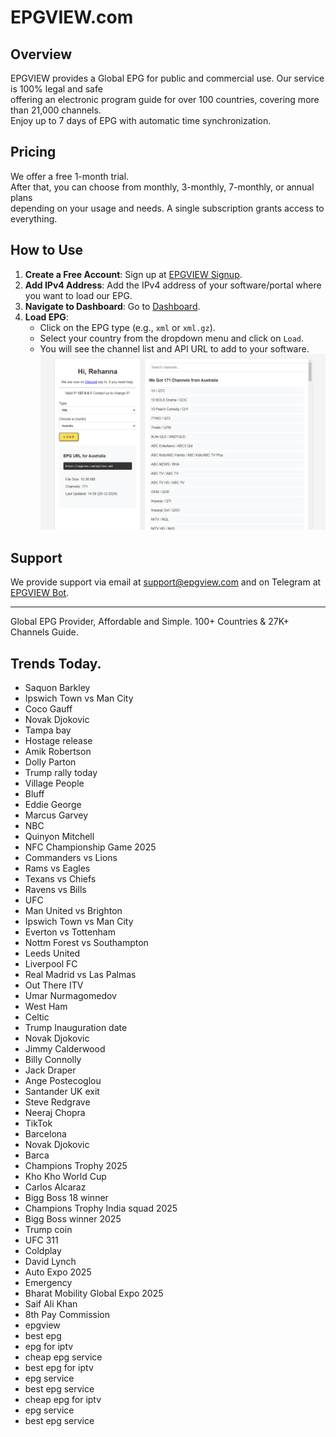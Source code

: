 # EPGVIEW.com



## Overview
EPGVIEW provides a Global EPG for public and commercial use. Our service is 100% legal and safe\
offering an electronic program guide for over 100 countries, covering more than 21,000 channels.\
Enjoy up to 7 days of EPG with automatic time synchronization.

## Pricing
We offer a free 1-month trial. \
After that, you can choose from monthly, 3-monthly, 7-monthly, or annual plans \
depending on your usage and needs. A single subscription grants access to everything.

## How to Use
1. **Create a Free Account**: Sign up at [EPGVIEW Signup](https://epgview.com/signup.php).
2. **Add IPv4 Address**: Add the IPv4 address of your software/portal where you want to load our EPG.
3. **Navigate to Dashboard**: Go to [Dashboard](https://epgview.com/dashboard.php).
4. **Load EPG**:
   - Click on the EPG type (e.g., `xml` or `xml.gz`).
   - Select your country from the dropdown menu and click on `Load`.
   - You will see the channel list and API URL to add to your software.
![EPGVIEW](img/dashboard.png)
## Support
We provide support via email at [support@epgview.com](mailto:support@epgview.com) and on Telegram at [EPGVIEW Bot](https://t.me/epgview_bot).

---

Global EPG Provider, Affordable and Simple. 100+ Countries & 27K+ Channels Guide.

## Trends Today.

- Saquon Barkley
- Ipswich Town vs Man City
- Coco Gauff
- Novak Djokovic
- Tampa bay
- Hostage release
- Amik Robertson
- Dolly Parton
- Trump rally today
- Village People
- Bluff
- Eddie George
- Marcus Garvey
- NBC
- Quinyon Mitchell
- NFC Championship Game 2025
- Commanders vs Lions
- Rams vs Eagles
- Texans vs Chiefs
- Ravens vs Bills
- UFC
- Man United vs Brighton
- Ipswich Town vs Man City
- Everton vs Tottenham
- Nottm Forest vs Southampton
- Leeds United
- Liverpool FC
- Real Madrid vs Las Palmas
- Out There ITV
- Umar Nurmagomedov
- West Ham
- Celtic
- Trump Inauguration date
- Novak Djokovic
- Jimmy Calderwood
- Billy Connolly
- Jack Draper
- Ange Postecoglou
- Santander UK exit
- Steve Redgrave
- Neeraj Chopra
- TikTok
- Barcelona
- Novak Djokovic
- Barca
- Champions Trophy 2025
- Kho Kho World Cup
- Carlos Alcaraz
- Bigg Boss 18 winner
- Champions Trophy India squad 2025
- Bigg Boss winner 2025
- Trump coin
- UFC 311
- Coldplay
- David Lynch
- Auto Expo 2025
- Emergency
- Bharat Mobility Global Expo 2025
- Saif Ali Khan
- 8th Pay Commission
- epgview
- best epg
- epg for iptv
- cheap epg service
- best epg for iptv
- epg service
- best epg service
- cheap epg for iptv
- epg service
- best epg service
